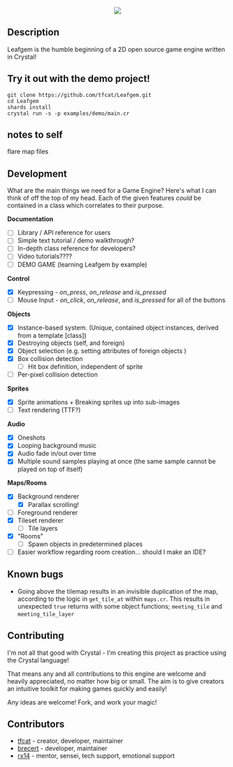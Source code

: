 <p align="center">
	<img src="https://tfcat.me/files/leafgem.png">
</p>

## Description

Leafgem is the humble beginning of a 2D open source game engine written in Crystal!

## Try it out with the demo project!
```
git clone https://github.com/tfcat/Leafgem.git
cd Leafgem
shards install
crystal run -s -p examples/demo/main.cr
```

## notes to self
flare map files

## Development

What are the main things we need for a Game Engine? Here's what I can think of off the top of my head.
Each of the given features *could* be contained in a class which correlates to their purpose.

**Documentation**
- [ ] Library / API reference for users
- [ ] Simple text tutorial / demo walkthrough?
- [ ] In-depth class reference for developers?
- [ ] Video tutorials????
- [ ] DEMO GAME (learning Leafgem by example)

**Control**
- [x] Keypressing - *on_press*, *on_release* and *is_pressed*
- [ ] Mouse Input - *on_click*, *on_release*, and *is_pressed* for all of the buttons

**Objects**
- [x] Instance-based system. (Unique, contained object instances, derived from a template [class])
- [x] Destroying objects (self, and foreign)
- [x] Object selection (e.g. setting attributes of foreign objects )
- [x] Box collision detection
    - [ ] Hit box definition, independent of sprite
- [ ] Per-pixel collision detection

**Sprites**
- [x] Sprite animations + Breaking sprites up into sub-images
- [ ] Text rendering (TTF?)

**Audio**
- [x] Oneshots
- [x] Looping background music
- [x] Audio fade in/out over time
- [x] Multiple sound samples playing at once (the same sample cannot be played on top of itself)

**Maps/Rooms**
- [x] Background renderer
	- [x] Parallax scrolling!
- [ ] Foreground renderer
- [x] Tileset renderer
    - [ ] Tile layers
- [x] "Rooms"
	- [ ] Spawn objects in predetermined places
- [ ] Easier workflow regarding room creation... should I make an IDE?

## Known bugs
- Going above the tilemap results in an invisible duplication of the map, according to the logic in `get_tile_at` within `maps.cr`. This results in unexpected `true` returns with some object functions; `meeting_tile` and `meeting_tile_layer`

## Contributing 

I'm not all that good with Crystal - I'm creating this project as practice using the Crystal language! 

That means any and all contributions to this engine are welcome and heavily appreciated, no matter how big or small. The aim is to give creators an intuitive toolkit for making games quickly and easily!

Any ideas are welcome!
Fork, and work your magic!

## Contributors

- [tfcat](https://github.com/tfcat) - creator, developer, maintainer
- [brecert](https://github.com/Brecert) - developer, maintainer
- [rx14](https://github.com/rx14) - mentor, sensei, tech support, emotional support
